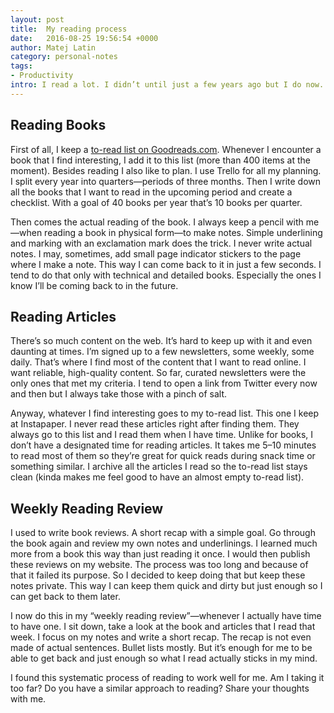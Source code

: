 ```yaml
---
layout: post
title:  My reading process
date:   2016-08-25 19:56:54 +0000
author: Matej Latin
category: personal-notes
tags:
- Productivity
intro: I read a lot. I didn’t until just a few years ago but I do now. An unexplainable shift of mind happened in my head in 2012. I have no idea where it came from but I wrote about it before. I take reading so seriously now that I designed a systematic process for it.
---
```

## Reading Books
First of all, I keep a [to-read list on Goodreads.com](https://www.goodreads.com/user/show/11006629-matej-latin-latin). Whenever I encounter a book that I find interesting, I add it to this list (more than 400 items at the moment). Besides reading I also like to plan. I use Trello for all my planning. I split every year into quarters—periods of three months. Then I write down all the books that I want to read in the upcoming period and create a checklist. With a goal of 40 books per year that’s 10 books per quarter.

Then comes the actual reading of the book. I always keep a pencil with me—when reading a book in physical form—to make notes. Simple underlining and marking with an exclamation mark does the trick. I never write actual notes. I may, sometimes, add small page indicator stickers to the page where I make a note. This way I can come back to it in just a few seconds. I tend to do that only with technical and detailed books. Especially the ones I know I’ll be coming back to in the future.

## Reading Articles
There’s so much content on the web. It’s hard to keep up with it and even daunting at times. I’m signed up to a few newsletters, some weekly, some daily. That’s where I find most of the content that I want to read online. I want reliable, high-quality content. So far, curated newsletters were the only ones that met my criteria. I tend to open a link from Twitter every now and then but I always take those with a pinch of salt.

Anyway, whatever I find interesting goes to my to-read list. This one I keep at Instapaper. I never read these articles right after finding them. They always go to this list and I read them when I have time. Unlike for books, I don’t have a designated time for reading articles. It takes me 5–10 minutes to read most of them so they’re great for quick reads during snack time or something similar. I archive all the articles I read so the to-read list stays clean (kinda makes me feel good to have an almost empty to-read list).

## Weekly Reading Review
I used to write book reviews. A short recap with a simple goal. Go through the book again and review my own notes and underlinings. I learned much more from a book this way than just reading it once. I would then publish these reviews on my website. The process was too long and because of that it failed its purpose. So I decided to keep doing that but keep these notes private. This way I can keep them quick and dirty but just enough so I can get back to them later.

I now do this in my “weekly reading review”—whenever I actually have time to have one. I sit down, take a look at the book and articles that I read that week. I focus on my notes and write a short recap. The recap is not even made of actual sentences. Bullet lists mostly. But it’s enough for me to be able to get back and just enough so what I read actually sticks in my mind.

I found this systematic process of reading to work well for me. Am I taking it too far? Do you have a similar approach to reading? Share your thoughts with me.
